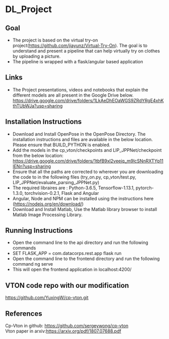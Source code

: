 # DL_Project
## Goal
- The project is based on the virtual try-on project(https://github.com/jiayunz/Virtual-Try-On). The goal is to understand and present a pipeline that can help virtually try on clothes by uploading a picture.
- The pipeline is wrapped with a flask/angular based application
## Links
- The Project presentations, videos and notebooks that explain the different models are all present in the Google Drive below. 
      https://drive.google.com/drive/folders/1LkAeDhEOaWGS9ZRdYRgE4xhKthTUbWJa?usp=sharing
## Installation Instructions
- Download and Install OpenPose in the OpenPose Directory. The installation instructions and files are available in the below location. Please ensure that BUILD_PYTHON is enabled.
- Add the models in the cp_vton/checkpoints and LIP_JPPNet/checkpoint from the below location:
      https://drive.google.com/drive/folders/1tbfB9xl2veejq_m9lcSNnRXTYp11lENn?usp=sharing
- Ensure that all the paths are corrected to wherever you are downloading the code to in the following files (try_on.py, cp_vton/test.py, LIP_JPPNet/evaluate_parsing_JPPNet.py)
- The required libraires are : Python-3.6.5, Tensorflow-1.13.1, pytorch-1.3.0, torchvision-0.2.1, Flask and Angular
- Angular, Node and NPM can be installed using the instructions here (https://nodejs.org/en/download/)
- Download and Install Matlab, Use the Matlab library browser to install Matlab Image Processing Library.
## Running Instructions
- Open the command line to the api directory and run the following commands
- SET FLASK_APP = com.datacorps.rest.app
  flask run
- Open the command line to the frontend directory and run the following command
  ng serve
- This will open the frontend application in localhost:4200/
## VTON code repo with our modification
https://github.com/YuxingW/cp-vton.git
## References
Cp-Vton in github: https://github.com/sergeywong/cp-vton <br />
Vton paper in arxiv:https://arxiv.org/pdf/1807.07688.pdf
